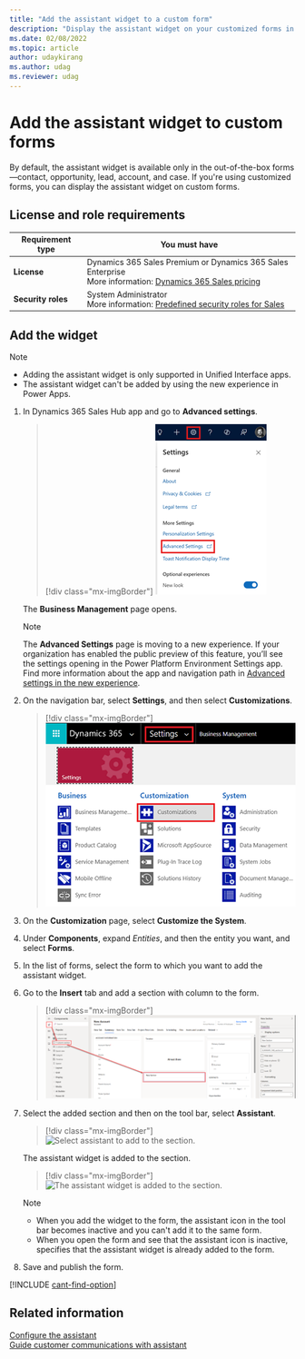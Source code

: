 ```yaml
---
title: "Add the assistant widget to a custom form"
description: "Display the assistant widget on your customized forms in Dynamics 365 Sales."
ms.date: 02/08/2022
ms.topic: article
author: udaykirang
ms.author: udag
ms.reviewer: udag
---
```


# Add the assistant widget to custom forms

By default, the assistant widget is available only in the out-of-the-box forms&mdash;contact, opportunity, lead, account, and case. If you're using customized forms, you can display the assistant widget on custom forms.

## License and role requirements
| Requirement type | You must have |  
|-----------------------|---------|
| **License** | Dynamics 365 Sales Premium or Dynamics 365 Sales Enterprise <br>More information: [Dynamics 365 Sales pricing](https://dynamics.microsoft.com/sales/pricing/) |
| **Security roles** | System Administrator <br> More information: [Predefined security roles for Sales](security-roles-for-sales.md)|


## Add the widget

>[!NOTE]
>- Adding the assistant widget is only supported in Unified Interface apps.
>- The assistant widget can't be added by using the new experience in Power Apps.

1. In Dynamics 365 Sales Hub app and go to **Advanced settings**.

    > [!div class="mx-imgBorder"]
    > ![Advanced Settings option on the Settings menu.](media/advanced-settings-option.png "Advanced Settings option on the Settings menu")

    The **Business Management** page opens.
   > [!NOTE]
   > The **Advanced Settings** page is moving to a new experience. If your organization has enabled the public preview of this feature, you’ll see the settings opening in the Power Platform Environment Settings app. Find more information about the app and navigation path in [Advanced settings in the new experience](advanced-settings-new-experience.md).

2.  On the navigation bar, select **Settings**, and then select **Customizations**.

    > [!div class="mx-imgBorder"]
    > ![Customization option on the site map.](media/customization-in-sitemap.png "Customization option on the site map")

3.  On the **Customization** page, select **Customize the System**.

4. Under **Components**, expand *Entities*, and then the entity you want, and select **Forms**.

5. In the list of forms, select the form to which you want to add the assistant widget.

6. Go to the **Insert** tab and add a section with column to the form.

    > [!div class="mx-imgBorder"]
    > ![Add a section with column to the form.](media/customization-add-section-with-column-form.png "Add a section with column to the form")

7. Select the added section and then on the tool bar, select **Assistant**.   

    > [!div class="mx-imgBorder"]
    > ![Select assistant to add to the section.](media/customization-select-assistant-widget.png "Select assistant to add to the section")

    The assistant widget is added to the section.

    > [!div class="mx-imgBorder"]
    > ![The assistant widget is added to the section.](media/customization-assistant-widget-added.png "The assistant widget is added to the section")

    >[!NOTE]
    >- When you add the widget to the form, the assistant icon in the tool bar becomes inactive and you can't add it to the same form.
    >- When you open the form and see that the assistant icon is inactive, specifies that the assistant widget is already added to the form. 

8. Save and publish the form.

[!INCLUDE [cant-find-option](../includes/cant-find-option.md)]

## Related information

[Configure the assistant](configure-assistant.md)      
[Guide customer communications with assistant](assistant.md)


